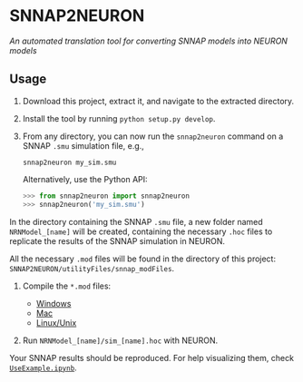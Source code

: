 # SNNAP2NEURON
*An automated translation tool for converting SNNAP models into NEURON models*

## Usage

1. Download this project, extract it, and navigate to the extracted directory.

2. Install the tool by running `python setup.py develop`.

3. From any directory, you can now run the `snnap2neuron` command on a SNNAP
   `.smu` simulation file, e.g.,

    `snnap2neuron my_sim.smu`

   Alternatively, use the Python API:

    ```python
    >>> from snnap2neuron import snnap2neuron
    >>> snnap2neuron('my_sim.smu')
    ```

In the directory containing the SNNAP `.smu` file, a new folder named
`NRNModel_[name]` will be created, containing the necessary `.hoc` files to
replicate the results of the SNNAP simulation in NEURON.

All the necessary `.mod` files will be found in the directory of this project:
`SNNAP2NEURON/utilityFiles/snnap_modFiles`.

1. Compile the `*.mod` files:

    - [Windows](https://www.neuron.yale.edu/neuron/static/docs/nmodl/mswin.html)
    - [Mac](https://www.neuron.yale.edu/neuron/static/docs/nmodl/macos.html)
    - [Linux/Unix](https://www.neuron.yale.edu/neuron/static/docs/nmodl/unix.html)

2. Run `NRNModel_[name]/sim_[name].hoc` with NEURON.

Your SNNAP results should be reproduced. For help visualizing them, check
[`UseExample.ipynb`](UseExample.ipynb).
